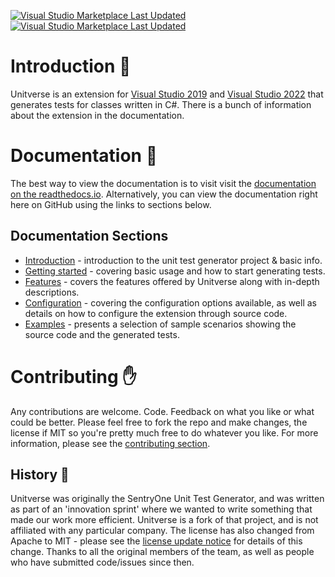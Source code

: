 [![Visual Studio Marketplace Last Updated](https://img.shields.io/visual-studio-marketplace/last-updated/MattWhitfield.UnitverseVS2022?label=VS2022%20Last%20Updated)](https://marketplace.visualstudio.com/items?itemName=MattWhitfield.UnitverseVS2022)
[![Visual Studio Marketplace Last Updated](https://img.shields.io/visual-studio-marketplace/last-updated/MattWhitfield.Unitverse?label=VS2019%20Last%20Updated)](https://marketplace.visualstudio.com/items?itemName=MattWhitfield.Unitverse)


# Introduction 👀

Unitverse is an extension for [Visual Studio 2019](https://marketplace.visualstudio.com/items?itemName=MattWhitfield.Unitverse) and [Visual Studio 2022](https://marketplace.visualstudio.com/items?itemName=MattWhitfield.UnitverseVS2022) that generates tests for classes written in C#. There is a bunch of information about the extension in the documentation.

# Documentation 📖

The best way to view the documentation is to visit visit the [documentation on the readthedocs.io](https://unitverse.readthedocs.io/). Alternatively, you can view the documentation right here on GitHub using the links to sections below.

## Documentation Sections

* [Introduction](docs/index.md) - introduction to the unit test generator project & basic info.
* [Getting started](docs/gettingstarted.md) - covering basic usage and how to start generating tests.
* [Features](docs/features.md) - covers the features offered by Unitverse along with in-depth descriptions.
* [Configuration](docs/configuration.md) - covering the configuration options available, as well as details on how to configure the extension through source code.
* [Examples](docs/examples/index.md) - presents a selection of sample scenarios showing the source code and the generated tests.

# Contributing ✋

Any contributions are welcome. Code. Feedback on what you like or what could be better. Please feel free to fork the repo and make changes, the license if MIT so you're pretty much free to do whatever you like. For more information, please see the [contributing section](docs/contributing.md).

## History 📅

Unitverse was originally the SentryOne Unit Test Generator, and was written as part of an 'innovation sprint' where we wanted to write something that made our work more efficient. Unitverse is a fork of that project, and is not affiliated with any particular company. The license has also changed from Apache to MIT - please see the [license update notice](LicenseUpdateNotice.md) for details of this change. Thanks to all the original members of the team, as well as people who have submitted code/issues since then.
